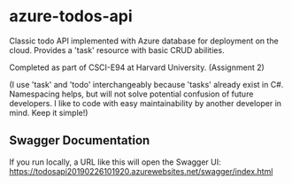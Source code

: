 # azure-todos-api
Classic todo API implemented with Azure database for deployment on the cloud. Provides a 'task' resource with basic CRUD abilities.

Completed as part of CSCI-E94 at Harvard University. (Assignment 2)

(I use 'task' and 'todo' interchangeably because 'tasks' already exist in C#. Namespacing helps, but will not solve potential confusion of future developers. I like to code with easy maintainability by another developer in mind. Keep it simple!)

## Swagger Documentation
If you run locally, a URL like this will open the Swagger UI:
https://todosapi20190226101920.azurewebsites.net/swagger/index.html
